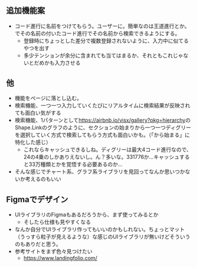 #

## 追加機能案

- コード進行に名前をつけてもらう。ユーザーに。簡単なのは王道進行とか。でその名前の付いたコード進行でその名前から検索できるようにする。
  - 登録時にちょっとした差分で複数登録されないように、入力中に似てるやつを出す
  - 多少テンションが余分に含まれても当てはまるか、それともこれじゃないとだめかも入力させる

## 他

- 機能をページに落とし込む。
- 検索機能、一つ一つ入力していくたびにリアルタイムに検索結果が反映されても面白い気がする
- 検索機能、1パターンとして<https://airbnb.io/visx/gallery?pkg=hierarchy>のShape.Linkのグラフのように、セクションの始まりから一つ一つディグリーを選択していく方式で検索してもらう方式も面白いかも。（「から始まる」に特化した感じ）
  - これならキャッシュできるしね。ディグリーは最大4コード進行なので、24の4乗のしかありえないし。ん？多いな。331776か…キャッシュすると33万種類とかを覚悟する必要あるのか…
- そんな感じでチャート系、グラフ系ライブラリを見回ってなんか思いつかないか考えるのもいい

## Figmaでデザイン

- UIライブラリのFigmaもあるだろうから、まず使ってみるとか
  - そしたら仕様も見やすくなる
- なんか自分でUIライブラリ作ってもいいのかもしれない。ちょっとマット（うっすら粒子が見えるような）な感じのUIライブラリが無いけどそういうのもありだと思う。
- 参考サイトをまず色々見つけたい
  - <https://www.landingfolio.com/>
  
